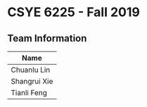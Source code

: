 # CSYE 6225 - Fall 2019

## Team Information

| Name |
| --- |
|Chuanlu Lin|
|Shangrui Xie|
|Tianli Feng|
